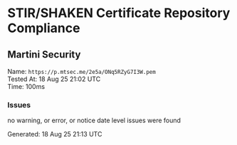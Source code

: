 # STIR/SHAKEN Certificate Repository Compliance

## Martini Security

Name: `https://p.mtsec.me/2e5a/ONq5RZyG7I3W.pem`\
Tested At: 18 Aug 25 21:02 UTC\
Time: 100ms

### Issues

no warning, or error, or notice date level issues were found

Generated: 18 Aug 25 21:13 UTC
